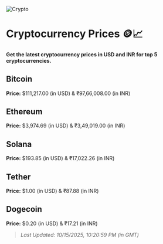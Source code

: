 
![Crypto](https://www.techguide.com.au/wp-content/uploads/2020/11/crypto3.jpeg)

# Cryptocurrency Prices 🪙📈

#### Get the latest cryptocurrency prices in USD and INR for top 5 cryptocurrencies.

## Bitcoin

**Price:** $111,217.00 (in USD) & ₹97,66,008.00 (in INR)

## Ethereum

**Price:** $3,974.69 (in USD) & ₹3,49,019.00 (in INR)

## Solana

**Price:** $193.85 (in USD) & ₹17,022.26 (in INR)

## Tether

**Price:** $1.00 (in USD) & ₹87.88 (in INR)

## Dogecoin

**Price:** $0.20 (in USD) & ₹17.21 (in INR)

> _Last Updated: 10/15/2025, 10:20:59 PM (in GMT)_
